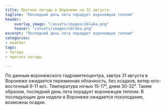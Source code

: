 ```yaml
---
title: Прогноз погоды в Воронеже на 31 августа.
tagline: "Последний день лета порадует воронежцев теплом"
header:
    overlay_image: "/assets/images/oblaka.png"
    teaser: "/assets/images/oblaka.png"
excerpt: "Последний день лета порадует воронежцев теплом"
categories:
- weather
tags:
- погода
- прогноз погоды

---
```


По данным воронежского гидрометеоцентра, завтра 31 августа в Воронеже ожидается переменная облачность, без осадков, ветер юго-восточный 6-11 м/с. Температура ночью 15-17°, днем 30-32°. Таким образом, последний день лета порадует воронежцев теплом. В последующие дни недели в Воронеже ожидается похолодание, возможны осадки.